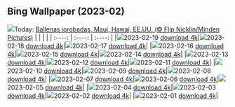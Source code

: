 ## Bing Wallpaper (2023-02)
![](https://global.bing.com/th?id=OHR.MauiWhale_ES-ES4957269667_UHD.jpg&w=1000)Today: [Ballenas jorobadas, Maui, Hawai, EE.UU. (© Flip Nicklin/Minden Pictures)](https://global.bing.com/th?id=OHR.MauiWhale_ES-ES4957269667_UHD.jpg)
|      |      |      |
| :----: | :----: | :----: |
|![](https://global.bing.com/th?id=OHR.MauiWhale_ES-ES4957269667_UHD.jpg&pid=hp&w=384&h=216&rs=1&c=4)2023-02-19 [download 4k](https://global.bing.com/th?id=OHR.MauiWhale_ES-ES4957269667_UHD.jpg)|![](https://global.bing.com/th?id=OHR.EbenIceCave_ES-ES4848413806_UHD.jpg&pid=hp&w=384&h=216&rs=1&c=4)2023-02-18 [download 4k](https://global.bing.com/th?id=OHR.EbenIceCave_ES-ES4848413806_UHD.jpg)|![](https://global.bing.com/th?id=OHR.CarnivalTenerife_ES-ES8827400798_UHD.jpg&pid=hp&w=384&h=216&rs=1&c=4)2023-02-17 [download 4k](https://global.bing.com/th?id=OHR.CarnivalTenerife_ES-ES8827400798_UHD.jpg)|
|![](https://global.bing.com/th?id=OHR.OakTrees_ES-ES7954212270_UHD.jpg&pid=hp&w=384&h=216&rs=1&c=4)2023-02-16 [download 4k](https://global.bing.com/th?id=OHR.OakTrees_ES-ES7954212270_UHD.jpg)|![](https://global.bing.com/th?id=OHR.HippoDayChobe_ES-ES4985047724_UHD.jpg&pid=hp&w=384&h=216&rs=1&c=4)2023-02-15 [download 4k](https://global.bing.com/th?id=OHR.HippoDayChobe_ES-ES4985047724_UHD.jpg)|![](https://global.bing.com/th?id=OHR.OtaruIgloo_ES-ES4838574953_UHD.jpg&pid=hp&w=384&h=216&rs=1&c=4)2023-02-14 [download 4k](https://global.bing.com/th?id=OHR.OtaruIgloo_ES-ES4838574953_UHD.jpg)|
|![](https://global.bing.com/th?id=OHR.MoonValley_ES-ES4669661435_UHD.jpg&pid=hp&w=384&h=216&rs=1&c=4)2023-02-13 [download 4k](https://global.bing.com/th?id=OHR.MoonValley_ES-ES4669661435_UHD.jpg)|![](https://global.bing.com/th?id=OHR.BoobyDarwinDay_ES-ES6478606884_UHD.jpg&pid=hp&w=384&h=216&rs=1&c=4)2023-02-12 [download 4k](https://global.bing.com/th?id=OHR.BoobyDarwinDay_ES-ES6478606884_UHD.jpg)|![](https://global.bing.com/th?id=OHR.DarkSkiesDV_ES-ES4364571709_UHD.jpg&pid=hp&w=384&h=216&rs=1&c=4)2023-02-11 [download 4k](https://global.bing.com/th?id=OHR.DarkSkiesDV_ES-ES4364571709_UHD.jpg)|
|![](https://global.bing.com/th?id=OHR.EpidaurusGreece_ES-ES4124175062_UHD.jpg&pid=hp&w=384&h=216&rs=1&c=4)2023-02-10 [download 4k](https://global.bing.com/th?id=OHR.EpidaurusGreece_ES-ES4124175062_UHD.jpg)|![](https://global.bing.com/th?id=OHR.LowerAntelopeAZ_ES-ES0536302505_UHD.jpg&pid=hp&w=384&h=216&rs=1&c=4)2023-02-09 [download 4k](https://global.bing.com/th?id=OHR.LowerAntelopeAZ_ES-ES0536302505_UHD.jpg)|![](https://global.bing.com/th?id=OHR.NorwayRestArea_ES-ES3512318365_UHD.jpg&pid=hp&w=384&h=216&rs=1&c=4)2023-02-08 [download 4k](https://global.bing.com/th?id=OHR.NorwayRestArea_ES-ES3512318365_UHD.jpg)|
|![](https://global.bing.com/th?id=OHR.MedievalLabro_ES-ES3364596747_UHD.jpg&pid=hp&w=384&h=216&rs=1&c=4)2023-02-07 [download 4k](https://global.bing.com/th?id=OHR.MedievalLabro_ES-ES3364596747_UHD.jpg)|![](https://global.bing.com/th?id=OHR.WaitangiFjordlandNP_ES-ES3226283452_UHD.jpg&pid=hp&w=384&h=216&rs=1&c=4)2023-02-06 [download 4k](https://global.bing.com/th?id=OHR.WaitangiFjordlandNP_ES-ES3226283452_UHD.jpg)|![](https://global.bing.com/th?id=OHR.MonarchPismo_ES-ES3099060841_UHD.jpg&pid=hp&w=384&h=216&rs=1&c=4)2023-02-05 [download 4k](https://global.bing.com/th?id=OHR.MonarchPismo_ES-ES3099060841_UHD.jpg)|
|![](https://global.bing.com/th?id=OHR.Alectorisrufa_ES-ES7873431973_UHD.jpg&pid=hp&w=384&h=216&rs=1&c=4)2023-02-04 [download 4k](https://global.bing.com/th?id=OHR.Alectorisrufa_ES-ES7873431973_UHD.jpg)|![](https://global.bing.com/th?id=OHR.QuebecFrontenac_ES-ES2773167504_UHD.jpg&pid=hp&w=384&h=216&rs=1&c=4)2023-02-03 [download 4k](https://global.bing.com/th?id=OHR.QuebecFrontenac_ES-ES2773167504_UHD.jpg)|![](https://global.bing.com/th?id=OHR.GroundhogThree_ES-ES2648264092_UHD.jpg&pid=hp&w=384&h=216&rs=1&c=4)2023-02-02 [download 4k](https://global.bing.com/th?id=OHR.GroundhogThree_ES-ES2648264092_UHD.jpg)|
|![](https://global.bing.com/th?id=OHR.SpainOlive_ES-ES8566663896_UHD.jpg&pid=hp&w=384&h=216&rs=1&c=4)2023-02-01 [download 4k](https://global.bing.com/th?id=OHR.SpainOlive_ES-ES8566663896_UHD.jpg)|